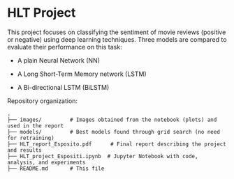 # HLT Project
This project focuses on classifying the sentiment of movie reviews (positive or negative) using deep learning techniques. Three models are compared to evaluate their performance on this task:

- A plain Neural Network (NN)

- A Long Short-Term Memory network (LSTM)

- A Bi-directional LSTM (BiLSTM)

Repository organization:

```
.
├── images/         # Images obtained from the notebook (plots) and used in the report
├── models/         # Best models found through grid search (no need for retraining)
├── HLT_report_Esposito.pdf      # Final report describing the project and results
├── HLT_project_Espositi.ipynb  # Jupyter Notebook with code, analysis, and experiments
├── README.md       # This file
```
